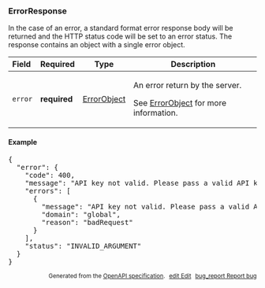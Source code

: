 <!--- This is a generated file, do not edit! -->
<!--- [START maps_http_schema_errorresponse] -->
<h3 class="schema-object" id="ErrorResponse">ErrorResponse</h3>

In the case of an error, a standard format error response body will be returned and the HTTP status code will be set to an error status. The response contains an object with a single error object.

| Field   | Required     | Type                                      | Description                                                                                                                                          |
| :------ | ------------ | ----------------------------------------- | ---------------------------------------------------------------------------------------------------------------------------------------------------- |
| `error` | **required** | [ErrorObject](#ErrorObject "ErrorObject") | <div class="ref-property-description"><p>An error return by the server.</p><p>See <a href="#ErrorObject">ErrorObject</a> for more information.</div> |

<h4 class="schema-object-example" id="ErrorResponse-example">Example</h4>

<pre class="notranslate lang-json prettyprint">{
  "error": {
    "code": 400,
    "message": "API key not valid. Please pass a valid API key.",
    "errors": [
      {
        "message": "API key not valid. Please pass a valid API key.",
        "domain": "global",
        "reason": "badRequest"
      }
    ],
    "status": "INVALID_ARGUMENT"
  }
}</pre>

<p style="text-align: right; font-size: smaller;">Generated from the <a class="gc-analytics-event" data-category="GMP" data-label="openapi-github" href="https://github.com/googlemaps/openapi-specification" title="Google Maps Platform OpenAPI Specification" class="external">OpenAPI specification</a>.
<a class="gc-analytics-event" data-category="GMP" data-label="openapi-github-maps-http-schema-errorresponse" data-action="edit" style="margin-left: 5px;" href="https://github.com/googlemaps/openapi-specification/blob/main/specification/schemas/ErrorResponse.yml" title="Edit on GitHub"><span class="material-icons">edit</span> Edit</a>
<a class="gc-analytics-event" data-category="GMP" data-label="openapi-github-maps-http-schema-errorresponse" data-action="bug" style="margin-left: 5px;" href="https://github.com/googlemaps/openapi-specification/issues/new?assignees=&labels=type%3A+bug%2C+triage+me&template=bug_report.md&title=[schemas] Bug - ErrorResponse" title="File bug for schemas on GitHub"><span class="material-icons">bug_report</span> Report bug</a>
</p>

<!--- [END maps_http_schema_errorresponse] -->
